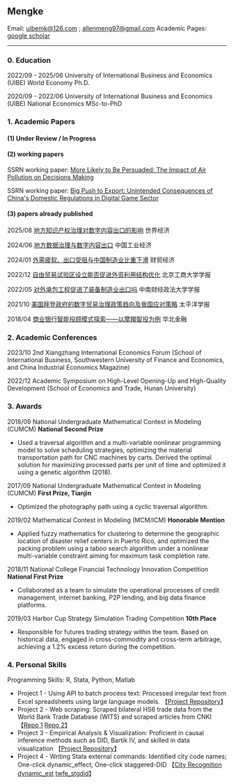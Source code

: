 ## Mengke

Email: uibemk@126.com ; allenmeng97@gmail.com
Academic Pages: [google scholar](https://scholar.google.com/citations?user=DwfX9eAAAAAJ&hl=en&oi=ao)

____

### 0. Education

2022/09 - 2025/06	University of International Business and Economics (UIBE)	World Economy	Ph.D.

2020/09 - 2022/06	University of International Business and Economics (UIBE)	National Economics	MSc-to-PhD

### 1. Academic Papers

#### (1) Under Review / In Progress



#### (2) working papers

SSRN working paper: [More Likely to Be Persuaded: The Impact of Air Pollution on Decisions Making](https://papers.ssrn.com/sol3/papers.cfm?abstract_id=4672383)

SSRN working paper: [Big Push to Export: Unintended Consequences of China's Domestic Regulations in Digital Game Sector](https://papers.ssrn.com/sol3/papers.cfm?abstract_id=4848977)


#### (3) papers already published

2025/08		[地方知识产权治理对数字内容出口的影响](https://mengke25.github.io/files/paper/p2025a.pdf)					世界经济

2024/06		[地方数据治理与数字内容出口](https://mengke25.github.io/files/paper/p2024b.pdf)					中国工业经济

2024/01		[外需疲软、出口受阻与中国制造业比重下滑](https://mengke25.github.io/files/paper/p2024a.pdf)				财贸经济

2022/12		[自由贸易试验区设立能否促进外资利用结构优化](https://mengke25.github.io/files/paper/p2022b.pdf)			北京工商大学学报

2022/05		[对外承包工程促进了装备制造业出口吗](https://mengke25.github.io/files/paper/p2022a.pdf)				中南财经政法大学学报

2021/10		[美国拜登政府的数字贸易治理政策趋向及我国应对策略](https://mengke25.github.io/files/paper/p2021a.pdf)		太平洋学报

2018/04		[商业银行智能投顾模式探索——以摩羯智投为例](https://mengke25.github.io/files/paper/p2018a.pdf)			华北金融


### 2. Academic Conferences

2023/10		2nd Xiangzhang International Economics Forum (School of International Business, Southwestern University of Finance and Economics, and China Industrial Economics Magazine)

2022/12		Academic Symposium on High-Level Opening-Up and High-Quality Development (School of Economics and Trade, Hunan University)

### 3. Awards

2018/09		National Undergraduate Mathematical Contest in Modeling (CUMCM)		**National Second Prize**

* Used a traversal algorithm and a multi-variable nonlinear programming model to solve scheduling strategies, optimizing the material transportation path for CNC machines by carts. Derived the optimal solution for maximizing processed parts per unit of time and optimized it using a genetic algorithm (2018).

2017/09		National Undergraduate Mathematical Contest in Modeling (CUMCM)		**First Prize, Tianjin**

* Optimized the photography path using a cyclic traversal algorithm.

2019/02		Mathematical Contest in Modeling (MCM/ICM)		**Honorable Mention**

* Applied fuzzy mathematics for clustering to determine the geographic location of disaster relief centers in Puerto Rico, and optimized the packing problem using a taboo search algorithm under a nonlinear multi-variable constraint aiming for maximum task completion rate.

2018/11		National College Financial Technology Innovation Competition		**National First Prize**

* Collaborated as a team to simulate the operational processes of credit management, internet banking, P2P lending, and big data finance platforms.

2019/03		Harbor Cup Strategy Simulation Trading Competition		**10th Place**

* Responsible for futures trading strategy within the team. Based on historical data, engaged in cross-commodity and cross-term arbitrage, achieving a 1.2% excess return during the competition.

### 4. Personal Skills

Programming Skills: R, Stata, Python, Matlab

* Project 1 - Using API to batch process text: Processed irregular text from Excel spreadsheets using large language models. 【[Project Repository](https://github.com/mengke25/proj_textOpenAI)】
* Project 2 - Web scraping: Scraped bilateral HS6 trade data from the World Bank Trade Database (WITS) and scraped articles from CNKI 【[Repo 1](https://github.com/mengke25/wits_crawler) [Repo 2](https://github.com/mengke25/cnkiLRspider)】
* Project 3 - Empirical Analysis & Visualization: Proficient in causal inference methods such as DID, Bartik IV, and skilled in data visualization 【[Project Repository](https://github.com/mengke25)】
* Project 4 - Writing Stata external commands: Identified city code names; One-click dynamic_effect; One-click staggered-DID 【[City Recognition](https://www.xiaohongshu.com/explore/66d5fc0f000000001f01724d?xsec_token=AB4wCYFvOcil5gjJTKKpbZ8yMy9dI19EqRog2iqRCYbfY=&xsec_source=pc_user) [dynamic_est](https://mengke25.github.io/dynamic_est/) [twfe_stgdid](https://mengke25.github.io/twfe_stgdid/)】

